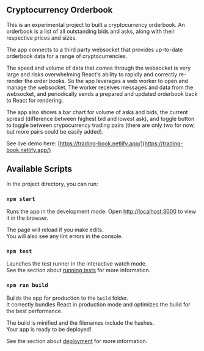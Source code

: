 ## Cryptocurrency Orderbook

This is an experimental project to built a cryptocurrency orderbook. An orderbook is a list of all outstanding bids and asks, along with their respective prices and sizes. 

The app connects to a third party websocket that provides up-to-date orderbook data for a range of cryptocurrencies. 

The speed and volume of data that comes through the websocket is very large and risks overwhelming React's ability to rapidly and correctly re-render the order books. So the app leverages a web worker to open and manage the websocket. The worker receives messages and data from the websocket, and periodically sends a prepared and updated orderbook back to React for rendering.

The app also shows a bar chart for volume of asks and bids, the current spread (difference between highest bid and lowest ask), and toggle button to toggle between crypocurrency trading pairs (there are only two for now, but more pairs could be easily added).

See live demo here: [https://trading-book.netlify.app/](https://trading-book.netlify.app/)

## Available Scripts

In the project directory, you can run:

### `npm start`

Runs the app in the development mode.
Open [http://localhost:3000](http://localhost:3000) to view it in the browser.

The page will reload if you make edits.\
You will also see any lint errors in the console.

### `npm test`

Launches the test runner in the interactive watch mode.\
See the section about [running tests](https://facebook.github.io/create-react-app/docs/running-tests) for more information.

### `npm run build`

Builds the app for production to the `build` folder.\
It correctly bundles React in production mode and optimizes the build for the best performance.

The build is minified and the filenames include the hashes.\
Your app is ready to be deployed!

See the section about [deployment](https://facebook.github.io/create-react-app/docs/deployment) for more information.
